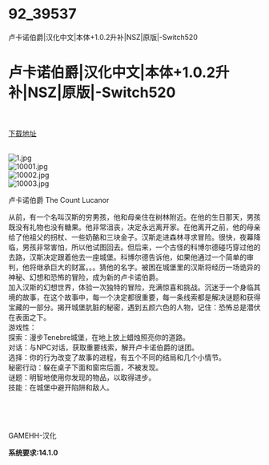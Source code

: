 # 92_39537
卢卡诺伯爵|汉化中文|本体+1.0.2升补|NSZ|原版|-Switch520
# 卢卡诺伯爵|汉化中文|本体+1.0.2升补|NSZ|原版|-Switch520
 <br/></br>
[下载地址](https://www.switch520.cc/article/39537 "下载地址")
<br/></br>

<p><img title="1.jpg" src="https://www.switch520.cc/muke_img/2022_08_04_b6ddb7782ae45.jpg" alt="1.jpg"><br>
<img title="10001.jpg" src="https://www.switch520.cc/muke_img/2022_08_04_ced5c54f7caa1.jpg" alt="10001.jpg"><br>
<img title="10002.jpg" src="https://www.switch520.cc/muke_img/2022_08_04_4495b31538d00.jpg" alt="10002.jpg"><br>
<img title="10003.jpg" src="https://www.switch520.cc/muke_img/2022_08_04_ab8433269386b.jpg" alt="10003.jpg"></p>
<p>卢卡诺伯爵 The Count Lucanor</p>
<p>从前，有一个名叫汉斯的穷男孩，他和母亲住在树林附近。在他的生日那天，男孩既没有礼物也没有糖果。他非常沮丧，决定永远离开家。在他离开之前，他的母亲给了他祖父的拐杖、一些奶酪和三块金子。汉斯走进森林寻求冒险。很快，夜幕降临，男孩非常害怕，所以他试图回去。但后来，一个古怪的科博尔德碰巧穿过他的去路，汉斯决定跟着他去一座城堡。科博尔德告诉他，如果他通过一个简单的审判，他将继承巨大的财富。。。猜他的名字。被困在城堡里的汉斯将经历一场诡异的神秘、幻想和恐怖的冒险，成为新的卢卡诺伯爵。<br>
加入汉斯的幻想世界，体验一次独特的冒险，充满惊喜和挑战。沉迷于一个身临其境的故事，在这个故事中，每一个决定都很重要，每一条线索都是解决谜题和获得宝藏的一部分。揭开城堡肮脏的秘密，遇到五颜六色的人物，记住：恐怖总是潜伏在表面之下。<br>
游戏性：<br>
探索：漫步Tenebre城堡，在地上放上蜡烛照亮你的道路。<br>
对话：与NPC对话，获取重要线索，解开卢卡诺伯爵的谜团。<br>
选择：你的行为改变了故事的进程，有五个不同的结局和几个小情节。<br>
秘密行动：躲在桌子下面和窗帘后面，不被发现。<br>
谜题：明智地使用你发现的物品，以取得进步。<br>
技能：在城堡中避开陷阱和敌人。</p>
<p>&nbsp;</p>
<p>&nbsp;</p>
<p>GAMEHH-汉化</p>
<p><strong>系统要求:14.1.0</strong></p>


